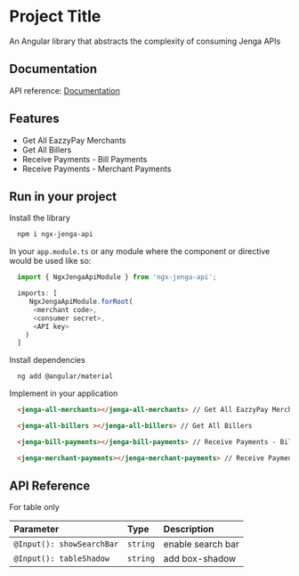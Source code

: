 
# Project Title

An Angular library that abstracts the complexity of consuming Jenga APIs

## Documentation

API reference: 
[Documentation](https://developer.jengaapi.io/reference/welcome)

## Features

- Get All EazzyPay Merchants
- Get All Billers
- Receive Payments - Bill Payments
- Receive Payments - Merchant Payments


## Run in your project

Install the library

```bash
  npm i ngx-jenga-api
```

In your `app.module.ts` or any module where the component or directive would be used like so:

```ts
  import { NgxJengaApiModule } from 'ngx-jenga-api';

  imports: [
     NgxJengaApiModule.forRoot(
      <merchant code>,
      <consumer secret>,
      <API key>
    )
  ]
```

Install dependencies

```bash
  ng add @angular/material
```

Implement in your application

```html
  <jenga-all-merchants></jenga-all-merchants> // Get All EazzyPay Merchants

  <jenga-all-billers ></jenga-all-billers> // Get All Billers

  <jenga-bill-payments></jenga-bill-payments> // Receive Payments - Bill Payments

  <jenga-merchant-payments></jenga-merchant-payments> // Receive Payments - Merchant Payments
```

## API Reference

For table  only

| Parameter | Type     | Description                |
| :-------- | :------- | :------------------------- |
| `@Input(): showSearchBar` | `string` | enable search bar |
| `@Input(): tableShadow` | `string` |  add box-shadow |








